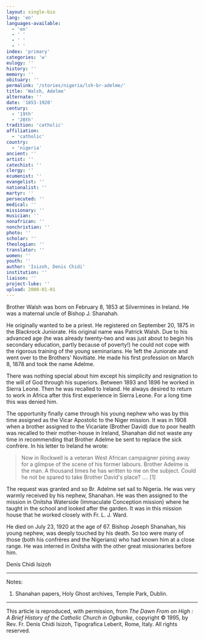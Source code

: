 ```yaml
---
layout: single-bio
lang: 'en'
languages-available:
  - 'en'
  - ' '
  - ' '
  - ' '
index: 'primary'
categories: 'w'
eulogy: ''
history: ''
memory: ''
obituary: ''
permalink: '/stories/nigeria/lsh-br-adelme/'
title: 'Walsh, Adelme'
alternate: ''
date: '1853-1920'
century:
  - '19th'
  - '20th'
tradition: 'catholic'
affiliation:
  - 'catholic'
country:
  - 'nigeria'
ancient: ''
artist: ''
catechist: ''
clergy: ''
ecumenist: ''
evangelist: ''
nationalist: ''
martyr: ''
persecuted: ''
medical: ''
missionary: ''
musician: ''
nonafrican: ''
nonchristian: ''
photo: ''
scholar: ''
theologian: ''
translator: ''
women: ''
youth: ''
author: 'Isizoh, Denis Chidi'
institution: ''
liaison: ''
project-luke: ''
upload: 2000-01-01
---
```



Brother Walsh was born on February 8, 1853 at Silvermines in Ireland. He was a maternal uncle of Bishop J. Shanahah.

He originally wanted to be a priest. He registered on September 20, 1875 in the Blackrock Juniorate. His original name was Patrick Walsh. Due to his advanced age (he was already twenty-two and was just about to begin his secondary education, partly because of poverty!) he could not cope with the rigorous training of the young seminarians. He 1eft the Juniorate and went over to the Brothers' Novitiate. He made his first profession on March 8, 1878 and took the name Adelme.

There was nothing special about him except his simplicity and resignation to the will of God through his superiors. Between 1893 and 1896 he worked in Sierra Leone. Then he was recalled to Ireland. He always desired to return to work in Africa after this first experience in Sierra Leone. For a long time this was denied him.

The opportunity finally came through his young nephew who was by this time assigned as the Vicar Apostolic to the Niger mission. It was in 1908 when a brother assigned to the Vicariate (Brother David) due to poor health was recalled to their mother-house in Ireland, Shanahan did not waste any time in recommending that Brother Adelme be sent to replace the sick confrère. In his letter to Ireland he wrote:

> Now in Rockwell is a veteran West African campaigner pining away for a glimpse of the scene of his former labours. Brother Adelme is the man. A thousand times he has written
> to me on the subject. Could he not be spared to take Brother David's place? .... [1]

The request was granted and so Br. Adelme set sail to Nigeria. He was very warmly received by his nephew, Shanahan. He was then assigned to the mission in Onitsha Waterside (Immaculate Conception mission) where he taught in the school and looked after the garden. It was in this mission house that he worked closely with Fr. L. J. Ward.

He died on July 23, 1920 at the age of 67. Bishop Joseph Shanahan, his young nephew, was deeply touched by his death. So too were many of those (both his confrères and the Nigerians) who had known him at a close range. He was interred in Onitsha with the other great missionaries before him.

Denis Chidi Isizoh

---

Notes:

1. Shanahan papers, Holy Ghost archives, Temple Park, Dublin.

---

This article is reproduced, with permission, from *The Dawn From on High : A Brief History of the Catholic Church in Ogbunike*, copyright &copy; 1995, by Rev. Fr. Denis Chidi Isizoh, Tipografica Leberit, Rome, Italy.  All rights reserved.